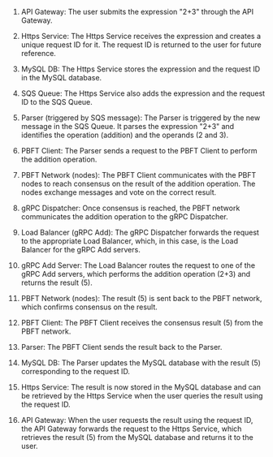 1. API Gateway:
   The user submits the expression "2+3" through the API Gateway.

2. Https Service:
   The Https Service receives the expression and creates a unique request ID for it. The request ID is returned to the user for future reference.

3. MySQL DB:
   The Https Service stores the expression and the request ID in the MySQL database.

4. SQS Queue:
   The Https Service also adds the expression and the request ID to the SQS Queue.

5. Parser (triggered by SQS message):
   The Parser is triggered by the new message in the SQS Queue. It parses the expression "2+3" and identifies the operation (addition) and the operands (2 and 3).

6. PBFT Client:
   The Parser sends a request to the PBFT Client to perform the addition operation.

7. PBFT Network (nodes):
   The PBFT Client communicates with the PBFT nodes to reach consensus on the result of the addition operation. The nodes exchange messages and vote on the correct result.

8. gRPC Dispatcher:
   Once consensus is reached, the PBFT network communicates the addition operation to the gRPC Dispatcher.

9. Load Balancer (gRPC Add):
   The gRPC Dispatcher forwards the request to the appropriate Load Balancer, which, in this case, is the Load Balancer for the gRPC Add servers.

10. gRPC Add Server:
    The Load Balancer routes the request to one of the gRPC Add servers, which performs the addition operation (2+3) and returns the result (5).

11. PBFT Network (nodes):
    The result (5) is sent back to the PBFT network, which confirms consensus on the result.

12. PBFT Client:
    The PBFT Client receives the consensus result (5) from the PBFT network.

13. Parser:
    The PBFT Client sends the result back to the Parser.

14. MySQL DB:
    The Parser updates the MySQL database with the result (5) corresponding to the request ID.

15. Https Service:
    The result is now stored in the MySQL database and can be retrieved by the Https Service when the user queries the result using the request ID.

16. API Gateway:
    When the user requests the result using the request ID, the API Gateway forwards the request to the Https Service, which retrieves the result (5) from the MySQL database and returns it to the user.
